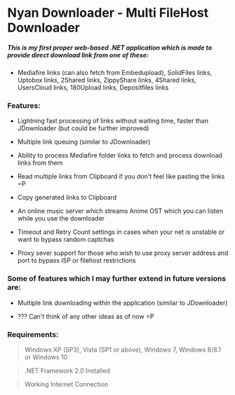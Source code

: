 # Nyan Downloader - Multi FileHost Downloader

##### This is my first proper web-based .NET application which is made to provide direct download link from one of these:

* Mediafire links (can also fetch from Embedupload), SolidFiles links, Uptobox links, 2Shared links, ZippyShare links, 4Shared links, UsersCloud links, 180Upload links, Depositfiles links

### Features:

* Lightning fast processing of links without waiting time, faster than JDownloader (but could be further improved)

* Multiple link queuing (similar to JDownloader)

* Ability to process Mediafire folder links to fetch and process download links from them

* Read multiple links from Clipboard if you don't feel like pasting the links =P

* Copy generated links to Clipboard

* An online music server which streams Anime OST which you can listen while you use the downloader

* Timeout and Retry Count settings in cases when your net is unstable or want to bypass random captchas

* Proxy sever support for those who wish to use proxy server address and port to bypass ISP or filehost restrictions

### Some of features which I may further extend in future versions are:

* Multiple link downloading within the application (similar to JDownloader)

* ??? Can't think of any other ideas as of now =P

### Requirements:

> Windows XP (SP3), Vista (SP1 or above), Windows 7, Windows 8/8.1 or Windows 10

> .NET Framework 2.0 Installed

> Working Internet Connection
